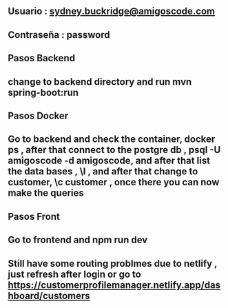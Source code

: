 ## Usuario : sydney.buckridge@amigoscode.com
## Contraseña : password

## Pasos Backend
## change to backend directory and run mvn spring-boot:run

## Pasos Docker
## Go to backend and check the container, docker ps , after that connect to the postgre db , psql -U amigoscode -d amigoscode, and after that list the data bases , \l , and after that change to customer, \c customer , once there you can now make the queries

## Pasos Front
## Go to frontend and npm run dev

## Still have some routing problmes due to netlify , just refresh after login or go to https://customerprofilemanager.netlify.app/dashboard/customers